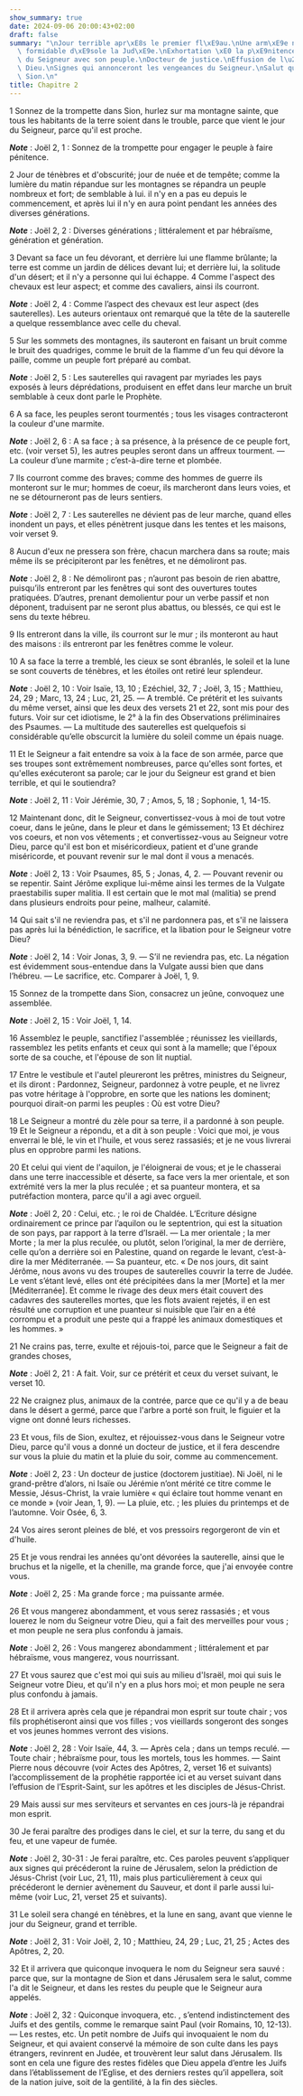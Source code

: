 ```yaml
---
show_summary: true
date: 2024-09-06 20:00:43+02:00
draft: false
summary: "\nJour terrible apr\xE8s le premier fl\xE9au.\nUne arm\xE9e nombreuse et\
  \ formidable d\xE9sole la Jud\xE9e.\nExhortation \xE0 la p\xE9nitence.\nR\xE9conciliation\
  \ du Seigneur avec son peuple.\nDocteur de justice.\nEffusion de l\u2019esprit de\
  \ Dieu.\nSignes qui annonceront les vengeances du Seigneur.\nSalut qui viendra de\
  \ Sion.\n"
title: Chapitre 2
---
```





1 Sonnez de la trompette dans Sion, hurlez sur ma montagne sainte, que tous les habitants de la terre soient dans le trouble, parce que vient le jour du Seigneur, parce qu'il est proche.

***Note*** :  Joël 2, 1 : Sonnez de la trompette pour engager le peuple à faire pénitence.

2 Jour de ténèbres et d'obscurité; jour de nuée et de tempête; comme la lumière du matin répandue sur les montagnes se répandra un peuple nombreux et fort; de semblable à lui. il n'y en a pas eu depuis le commencement, et après lui il n'y en aura point pendant les années des diverses générations.

***Note*** :  Joël 2, 2 : Diverses générations ; littéralement et par hébraïsme, génération et génération.


3 Devant sa face un feu dévorant, et derrière lui une flamme brûlante; la terre est comme un jardin de délices devant lui; et derrière lui, la solitude d'un désert; et il n'y a personne qui lui échappe. 4 Comme l'aspect des chevaux est leur aspect; et comme des cavaliers, ainsi ils courront.

***Note*** :  Joël 2, 4 : Comme l’aspect des chevaux est leur aspect (des sauterelles). Les auteurs orientaux ont remarqué que la tête de la sauterelle a quelque ressemblance avec celle du cheval.

5 Sur les sommets des montagnes, ils sauteront en faisant un bruit comme le bruit des quadriges, comme le bruit de la flamme d'un feu qui dévore la paille, comme un peuple fort préparé au combat.

***Note*** :  Joël 2, 5 : Les sauterelles qui ravagent par myriades les pays exposés à leurs déprédations, produisent en effet dans leur marche un bruit semblable à ceux dont parle le Prophète.


6 A sa face, les peuples seront tourmentés ; tous les visages contracteront la couleur d'une marmite.

***Note*** :  Joël 2, 6 : A sa face ; à sa présence, à la présence de ce peuple fort, etc. (voir verset 5), les autres peuples seront dans un affreux tourment. ― La couleur d’une marmite ; c’est-à-dire terne et plombée.

7 Ils courront comme des braves; comme des hommes de guerre ils monteront sur le mur; hommes de coeur, ils marcheront dans leurs voies, et ne se détourneront pas de leurs sentiers.

***Note*** :  Joël 2, 7 : Les sauterelles ne dévient pas de leur marche, quand elles inondent un pays, et elles pénètrent jusque dans les tentes et les maisons, voir verset 9.

8 Aucun d'eux ne pressera son frère, chacun marchera dans sa route; mais même ils se précipiteront par les fenêtres, et ne démoliront pas.

***Note*** :  Joël 2, 8 : Ne démoliront pas ; n’auront pas besoin de rien abattre, puisqu’ils entreront par les fenêtres qui sont des ouvertures toutes pratiquées. D’autres, prenant demolientur pour un verbe passif et non déponent, traduisent par ne seront plus abattus, ou blessés, ce qui est le sens du texte hébreu.

9 Ils entreront dans la ville, ils courront sur le mur ; ils monteront au haut des maisons : ils entreront par les fenêtres comme le voleur.


10 A sa face la terre a tremblé, les cieux se sont ébranlés, le soleil et la lune se sont couverts de ténèbres, et les étoiles ont retiré leur splendeur.

***Note*** :  Joël 2, 10 : Voir Isaïe, 13, 10 ; Ezéchiel, 32, 7 ; Joël, 3, 15 ; Matthieu, 24, 29 ; Marc, 13, 24 ; Luc, 21, 25. ― A tremblé. Ce prétérit et les suivants du même verset, ainsi que les deux des versets 21 et 22, sont mis pour des futurs. Voir sur cet idiotisme, le 2° à la fin des Observations préliminaires des Psaumes. ― La multitude des sauterelles est quelquefois si considérable qu’elle obscurcit la lumière du soleil comme un épais nuage.

11 Et le Seigneur a fait entendre sa voix à la face de son armée, parce que ses troupes sont extrêmement nombreuses, parce qu'elles sont fortes, et qu'elles exécuteront sa parole; car le jour du Seigneur est grand et bien terrible, et qui le soutiendra?

***Note*** :  Joël 2, 11 : Voir Jérémie, 30, 7 ; Amos, 5, 18 ; Sophonie, 1, 14-15.

12 Maintenant donc, dit le Seigneur, convertissez-vous à moi de tout votre coeur, dans le jeûne, dans le pleur et dans le gémissement; 13 Et déchirez vos coeurs, et non vos vêtements ; et convertissez-vous au Seigneur votre Dieu, parce qu'il est bon et miséricordieux, patient et d'une grande miséricorde, et pouvant revenir sur le mal dont il vous a menacés.

***Note*** :  Joël 2, 13 : Voir Psaumes, 85, 5 ; Jonas, 4, 2. ― Pouvant revenir ou se repentir. Saint Jérôme explique lui-même ainsi les termes de la Vulgate praestabilis super malitia. Il est certain que le mot mal (malitia) se prend dans plusieurs endroits pour peine, malheur, calamité.

14 Qui sait s'il ne reviendra pas, et s'il ne pardonnera pas, et s'il ne laissera pas après lui la bénédiction, le sacrifice, et la libation pour le Seigneur votre Dieu?

***Note*** :  Joël 2, 14 : Voir Jonas, 3, 9. ― S’il ne reviendra pas, etc. La négation est évidemment sous-entendue dans la Vulgate aussi bien que dans l’hébreu. ― Le sacrifice, etc. Comparer à Joël, 1, 9.


15 Sonnez de la trompette dans Sion, consacrez un jeûne, convoquez une assemblée.

***Note*** :  Joël 2, 15 : Voir Joël, 1, 14.

16 Assemblez le peuple, sanctifiez l'assemblée ; réunissez les vieillards, rassemblez les petits enfants et ceux qui sont à la mamelle; que l'époux sorte de sa couche, et l'épouse de son lit nuptial.


17 Entre le vestibule et l'autel pleureront les prêtres, ministres du Seigneur, et ils diront : Pardonnez, Seigneur, pardonnez à votre peuple, et ne livrez pas votre héritage à l'opprobre, en sorte que les nations les dominent; pourquoi dirait-on parmi les peuples : Où est votre Dieu?


18 Le Seigneur a montré du zèle pour sa terre, il a pardonné à son peuple. 19 Et le Seigneur a répondu, et a dit à son peuple : Voici que moi, je vous enverrai le blé, le vin et l'huile, et vous serez rassasiés; et je ne vous livrerai plus en opprobre parmi les nations.


20 Et celui qui vient de l'aquilon, je l'éloignerai de vous; et je le chasserai dans une terre inaccessible et déserte, sa face vers la mer orientale, et son extrémité vers la mer la plus reculée ; et sa puanteur montera, et sa putréfaction montera, parce qu'il a agi avec orgueil.

***Note*** :  Joël 2, 20 : Celui, etc. ; le roi de Chaldée. L’Ecriture désigne ordinairement ce prince par l’aquilon ou le septentrion, qui est la situation de son pays, par rapport à la terre d’Israël. ― La mer orientale ; la mer Morte ; la mer la plus reculée, ou plutôt, selon l’original, la mer de derrière, celle qu’on a derrière soi en Palestine, quand on regarde le levant, c’est-à-dire la mer Méditerranée. ― Sa puanteur, etc. « De nos jours, dit saint Jérôme, nous avons vu des troupes de sauterelles couvrir la terre de Judée. Le vent s’étant levé, elles ont été précipitées dans la mer [Morte] et la mer [Méditerranée]. Et comme le rivage des deux mers était couvert des cadavres des sauterelles mortes, que les flots avaient rejetés, il en est résulté une corruption et une puanteur si nuisible que l’air en a été corrompu et a produit une peste qui a frappé les animaux domestiques et les hommes. »


21 Ne crains pas, terre, exulte et réjouis-toi, parce que le Seigneur a fait de grandes choses,

***Note*** :  Joël 2, 21 : A fait. Voir, sur ce prétérit et ceux du verset suivant, le verset 10.

22 Ne craignez plus, animaux de la contrée, parce que ce qu'il y a de beau dans le désert a germé, parce que l'arbre a porté son fruit, le figuier et la vigne ont donné leurs richesses.


23 Et vous, fils de Sion, exultez, et réjouissez-vous dans le Seigneur votre Dieu, parce qu'il vous a donné un docteur de justice, et il fera descendre sur vous la pluie du matin et la pluie du soir, comme au commencement.

***Note*** :  Joël 2, 23 : Un docteur de justice (doctorem justitiae). Ni Joël, ni le grand-prêtre d’alors, ni Isaïe ou Jérémie n’ont mérité ce titre comme le Messie, Jésus-Christ, la vraie lumière « qui éclaire tout homme venant en ce monde » (voir Jean, 1, 9). ― La pluie, etc. ; les pluies du printemps et de l’automne. Voir Osée, 6, 3.

24 Vos aires seront pleines de blé, et vos pressoirs regorgeront de vin et d'huile.


25 Et je vous rendrai les années qu'ont dévorées la sauterelle, ainsi que le bruchus et la nigelle, et la chenille, ma grande force, que j'ai envoyée contre vous.

***Note*** :  Joël 2, 25 : Ma grande force ; ma puissante armée.

26 Et vous mangerez abondamment, et vous serez rassasiés ; et vous louerez le nom du Seigneur votre Dieu, qui a fait des merveilles pour vous ; et mon peuple ne sera plus confondu à jamais.

***Note*** :  Joël 2, 26 : Vous mangerez abondamment ; littéralement et par hébraïsme, vous mangerez, vous nourrissant.


27 Et vous saurez que c'est moi qui suis au milieu d'Israël, moi qui suis le Seigneur votre Dieu, et qu'il n'y en a plus hors moi; et mon peuple ne sera plus confondu à jamais.


28 Et il arrivera après cela que je répandrai mon esprit sur toute chair ; vos fils prophétiseront ainsi que vos filles ; vos vieillards songeront des songes et vos jeunes hommes verront des visions.

***Note*** :  Joël 2, 28 : Voir Isaïe, 44, 3. ― Après cela ; dans un temps reculé. ― Toute chair ; hébraïsme pour, tous les mortels, tous les hommes. ― Saint Pierre nous découvre (voir Actes des Apôtres, 2, verset 16 et suivants) l’accomplissement de la prophétie rapportée ici et au verset suivant dans l’effusion de l’Esprit-Saint, sur les apôtres et les disciples de Jésus-Christ.

29 Mais aussi sur mes serviteurs et servantes en ces jours-là je répandrai mon esprit.


30 Je ferai paraître des prodiges dans le ciel, et sur la terre, du sang et du feu, et une vapeur de fumée.

***Note*** :  Joël 2, 30-31 : Je ferai paraître, etc. Ces paroles peuvent s’appliquer aux signes qui précéderont la ruine de Jérusalem, selon la prédiction de Jésus-Christ (voir Luc, 21, 11), mais plus particulièrement à ceux qui précéderont le dernier avènement du Sauveur, et dont il parle aussi lui-même (voir Luc, 21, verset 25 et suivants).

31 Le soleil sera changé en ténèbres, et la lune en sang, avant que vienne le jour du Seigneur, grand et terrible.

***Note*** :  Joël 2, 31 : Voir Joël, 2, 10 ; Matthieu, 24, 29 ; Luc, 21, 25 ; Actes des Apôtres, 2, 20.

32 Et il arrivera que quiconque invoquera le nom du Seigneur sera sauvé : parce que, sur la montagne de Sion et dans Jérusalem sera le salut, comme l'a dit le Seigneur, et dans les restes du peuple que le Seigneur aura appelés.

***Note*** :  Joël 2, 32 : Quiconque invoquera, etc. , s’entend indistinctement des Juifs et des gentils, comme le remarque saint Paul (voir Romains, 10, 12-13). ― Les restes, etc. Un petit nombre de Juifs qui invoquaient le nom du Seigneur, et qui avaient conservé la mémoire de son culte dans les pays étrangers, revinrent en Judée, et trouvèrent leur salut dans Jérusalem. Ils sont en cela une figure des restes fidèles que Dieu appela d’entre les Juifs dans l’établissement de l’Eglise, et des derniers restes qu’il appellera, soit de la nation juive, soit de la gentilité, à la fin des siècles.

